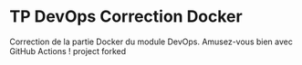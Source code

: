 # TP DevOps Correction Docker

Correction de la partie Docker du module DevOps. Amusez-vous bien avec GitHub Actions !
project forked